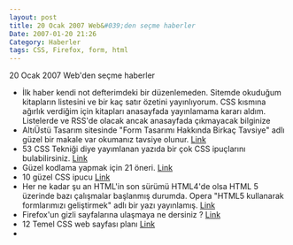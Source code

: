 ```yaml
---
layout: post
title: 20 Ocak 2007 Web&#039;den seçme haberler
Date: 2007-01-20 21:26
Category: Haberler
tags: CSS, Firefox, form, html
---
```



20 Ocak 2007 Web'den seçme haberler

-   İlk haber kendi not defterimdeki bir düzenlemeden. Sitemde okuduğum
    kitapların listesini ve bir kaç satır özetini yayınlıyorum. CSS
    kısmına ağırlık verdiğim için kitapları anasayfada yayınlamama
    kararı aldım. Listelerde ve RSS'de olacak ancak anasayfada
    çıkmayacak bilginize
-   AltıÜstü Tasarım sitesinde "Form Tasarımı Hakkında Birkaç Tavsiye"
    adlı güzel bir makale var okumanız tavsiye olunur. [Link][]
-   53 CSS Tekniği diye yayımlanan yazıda bir çok CSS ipuçlarını
    bulabilirsiniz. [Link][1]
-   Güzel kodlama yapmak için 21 öneri. [Link][2]
-   10 güzel CSS ipucu [Link][3]
-   Her ne kadar şu an HTML'in son sürümü HTML4'de olsa HTML 5 üzerinde
    bazı çalışmalar başlanmış durumda. Opera "HTML5 kullanarak
    formlarımızı geliştirmek" adlı bir yazı yayınlamış. [Link][4]
-   Firefox'un gizli sayfalarına ulaşmaya ne dersiniz ? [Link][5]
-   12 Temel CSS web sayfası planı [Link][6]
-


  [Link]: http://www.altiustutasarim.com/arsiv/2007/01/form_tasarimi_hakkinda_birkac.php
    "Link"
  [1]: http://www.smashingmagazine.com/2007/01/19/53-css-techniques-you-couldnt-live-without/
    "Link"
  [2]: http://www.digital-web.com/articles/markup_as_craft/ "Link"
  [3]: http://www.72dpiintheshade.com/2007/01/16/top-10-css-tips-from-a-professional-css-architect/
    "Link"
  [4]: http://dev.opera.com/articles/view/improve-your-forms-using-html5/
    "Link"
  [5]: http://www.our-picks.com/archives/2007/01/18/the-7-hidden-pages-within-your-firefox-browser/
    "Link"
  [6]: http://www.mitchbryson.com/css-templates/ "Link"
